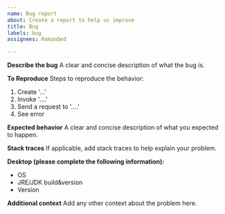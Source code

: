 ```yaml
---
name: Bug report
about: Create a report to help us improve
title: Bug
labels: bug
assignees: RomanQed

---
```


**Describe the bug**
A clear and concise description of what the bug is.

**To Reproduce**
Steps to reproduce the behavior:

1. Create '...'
2. Invoke '....'
3. Send a request to '....'
4. See error

**Expected behavior**
A clear and concise description of what you expected to happen.

**Stack traces**
If applicable, add stack traces to help explain your problem.

**Desktop (please complete the following information):**

- OS
- JRE/JDK build&version
- Version

**Additional context**
Add any other context about the problem here.
